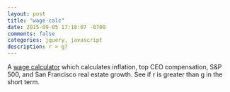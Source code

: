 ```yaml
---
layout: post
title: "wage-calc"
date: 2015-09-05 17:18:07 -0700
comments: false
categories: jquery, javascript
description: r > g?
---
```

A <a href='/wage-calculator/'>wage calculator</a> which calculates inflation, top CEO compensation, S&P 500, and San Francisco real estate growth. See if r is greater than g in the short term.
